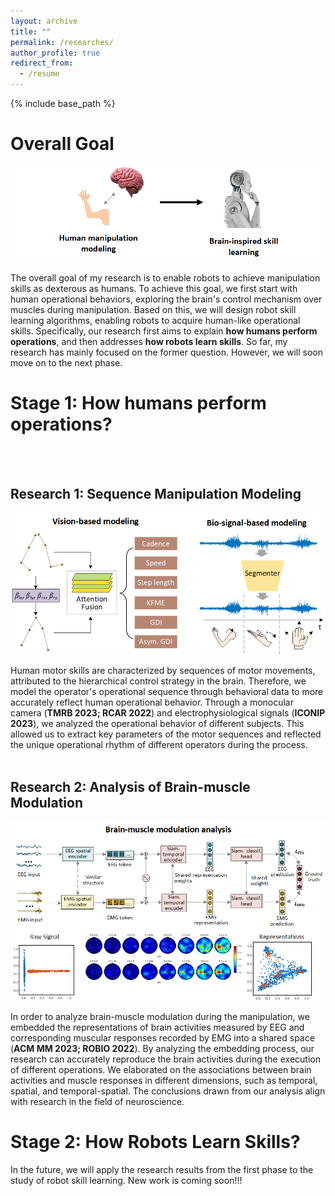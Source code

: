 ```yaml
---
layout: archive
title: ""
permalink: /researches/
author_profile: true
redirect_from:
  - /resume
---
```


{% include base_path %}

Overall Goal
====

![overall](r0.png)

The overall goal of my research is to enable robots to achieve manipulation skills as dexterous as humans. To achieve this goal, we first start with human operational behaviors, exploring the brain's control mechanism over muscles during manipulation. Based on this, we will design robot skill learning algorithms, enabling robots to acquire human-like operational skills. Specifically, our research first aims to explain **how humans perform operations**, and then addresses **how robots learn skills**. So far, my research has mainly focused on the former question. However, we will soon move on to the next phase.


Stage 1: How humans perform operations?
====
<br>
<br>

Research 1: Sequence Manipulation Modeling
---

![r1](r1.png)

Human motor skills are characterized by sequences of motor movements, attributed to the hierarchical control strategy in the brain. Therefore, we model the operator's operational sequence through behavioral data to more accurately reflect human operational behavior. Through a monocular camera (**TMRB 2023; RCAR 2022**) and electrophysiological signals (**ICONIP 2023**), we analyzed the operational behavior of different subjects. This allowed us to extract key parameters of the motor sequences and reflected the unique operational rhythm of different operators during the process.
<br>
<br>

Research 2: Analysis of Brain-muscle Modulation
---

![r2](r2.png)

In order to analyze brain-muscle modulation during the manipulation, we embedded the representations of brain activities measured by EEG and corresponding muscular responses recorded by EMG into a shared space (**ACM MM 2023; ROBIO 2022**). By analyzing the embedding process, our research can accurately reproduce the brain activities during the execution of different operations. We elaborated on the associations between brain activities and muscle responses in different dimensions, such as temporal, spatial, and temporal-spatial. The conclusions drawn from our analysis align with research in the field of neuroscience.



Stage 2: How Robots Learn Skills?
====

In the future, we will apply the research results from the first phase to the study of robot skill learning. New work is coming soon!!!
